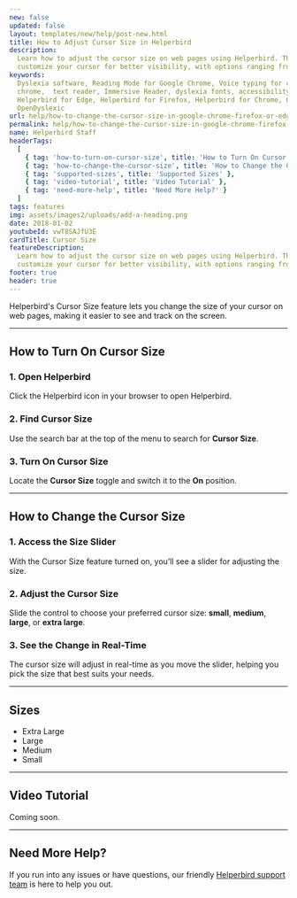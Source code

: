 ```yaml
---
new: false
updated: false
layout: templates/new/help/post-new.html
title: How to Adjust Cursor Size in Helperbird
description:
  Learn how to adjust the cursor size on web pages using Helperbird. This guide makes it easy to
  customize your cursor for better visibility, with options ranging from small to extra large.
keywords:
  Dyslexia software, Reading Mode for Google Chrome, Voice typing for chrome, Text to speech for
  chrome,  text reader, Immersive Reader, dyslexia fonts, accessibility software, dyslexia software,
  Helperbird for Edge, Helperbird for Firefox, Helperbird for Chrome, Opendyslexic for Chrome,
  OpenDyslexic
url: help/how-to-change-the-cursor-size-in-google-chrome-firefox-or-edge/
permalink: help/how-to-change-the-cursor-size-in-google-chrome-firefox-or-edge/
name: Helperbird Staff
headerTags:
  [
    { tag: 'how-to-turn-on-cursor-size', title: 'How to Turn On Cursor Size' },
    { tag: 'how-to-change-the-cursor-size', title: 'How to Change the Cursor Size' },
    { tag: 'supported-sizes', title: 'Supported Sizes' },
    { tag: 'video-tutorial', title: 'Video Tutorial' },
    { tag: 'need-more-help', title: 'Need More Help?' }
  ]
tags: features
img: assets/images2/uploads/add-a-heading.png
date: 2018-01-02
youtubeId: vwT8SAJfU3E
cardTitle: Cursor Size
featureDescription:
  Learn how to adjust the cursor size on web pages using Helperbird. This guide makes it easy to
  customize your cursor for better visibility, with options ranging from small to extra large.
footer: true
header: true
---
```


Helperbird's Cursor Size feature lets you change the size of your cursor on web pages, making it
easier to see and track on the screen.

---

## How to Turn On Cursor Size

### 1. Open Helperbird

Click the Helperbird icon in your browser to open Helperbird.

### 2. Find Cursor Size

Use the search bar at the top of the menu to search for **Cursor Size**.

### 3. Turn On Cursor Size

Locate the **Cursor Size** toggle and switch it to the **On** position.

---

## How to Change the Cursor Size

### 1. Access the Size Slider

With the Cursor Size feature turned on, you’ll see a slider for adjusting the size.

### 2. Adjust the Cursor Size

Slide the control to choose your preferred cursor size: **small**, **medium**, **large**, or **extra
large**.

### 3. See the Change in Real-Time

The cursor size will adjust in real-time as you move the slider, helping you pick the size that best
suits your needs.

---

## Sizes

- Extra Large
- Large
- Medium
- Small

---

## Video Tutorial

Coming soon.

---

## Need More Help?

If you run into any issues or have questions, our friendly [Helperbird support team](/support/) is
here to help you out.
